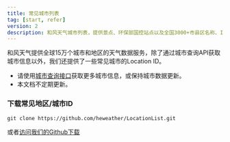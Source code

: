 ```yaml
---
title: 常见城市列表
tag: [start, refer]
version: 2
description: 和风天气城市列表，提供景点、环保部国控站点以及全国3000+市县区名称、ID、经纬度等信息，与中国气象局发布的城市数据同步
---
```


和风天气提供全球15万个城市和地区的天气数据服务，除了通过城市查询API获取城市信息以外，我们还提供了一些常见城市的Location ID。

- 请使用[城市查询接口](https://dev.heweather.com/docs/api/geo)获取更多城市信息，或保持城市数据更新。
- 本文档不定期更新。

### 下载常见地区/城市ID

```
git clone https://github.com/heweather/LocationList.git
```

或者[访问我们的Github下载](https://github.com/heweather/LocationList)
